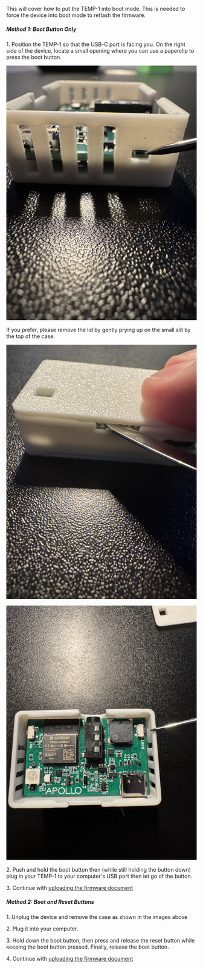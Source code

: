 This will cover how to put the TEMP-1 into boot mode. This is needed to force the device into boot mode to reflash the firmware.

##### Method 1: Boot Button Only

1\. Position the TEMP-1 so that the USB-C port is facing you. On the right side of the device, locate a small opening where you can use a paperclip to press the boot button.

![](assets/temp-1-boot-button-side-view.jpg)

If you prefer, please remove the lid by gently prying up on the small slit by the top of the case.

![](assets/temp-1-pry-open.jpg)

![](assets/temp-1b-boot-button-lid-off.jpg)

2\. Push and hold the boot button then (while still holding the button down) plug in your TEMP-1 to your computer's USB port then let go of the button.

3\. Continue with [uploading the firmware document](https://apolloautomation.github.io/docs/products/temp1/troubleshooting/temp1-code/)

##### Method 2: Boot and Reset Buttons

1\. Unplug the device and remove the case as shown in the images above

2\. Plug it into your computer.

3\. Hold down the boot button, then press and release the reset button while keeping the boot button pressed. Finally, release the boot button.

4\. Continue with [uploading the firmware document](https://apolloautomation.github.io/docs/products/temp1/troubleshooting/temp1-code/)
